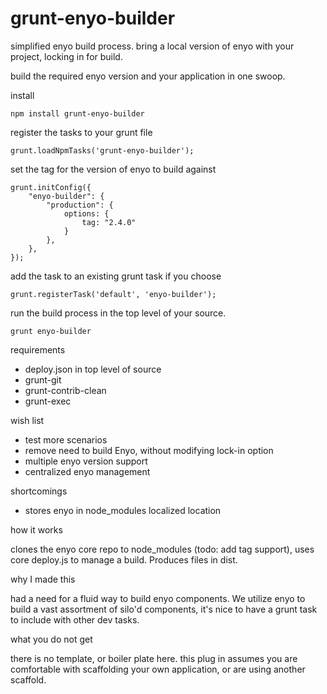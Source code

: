 grunt-enyo-builder
==================

simplified enyo build process. bring a local version of enyo with your project, locking in for build.

build the required enyo version and your application in one swoop.

install

    npm install grunt-enyo-builder

register the tasks to your grunt file

    grunt.loadNpmTasks('grunt-enyo-builder');

set the tag for the version of enyo to build against

    grunt.initConfig({
        "enyo-builder": {
            "production": {
                options: {
                    tag: "2.4.0"
                }
            },
        },
    });

add the task to an existing grunt task if you choose

    grunt.registerTask('default', 'enyo-builder');

run the build process in the top level of your source.

    grunt enyo-builder


requirements

* deploy.json in top level of source
* grunt-git
* grunt-contrib-clean
* grunt-exec

wish list

* test more scenarios
* remove need to build Enyo, without modifying lock-in option
* multiple enyo version support
* centralized enyo management

shortcomings

* stores enyo in node_modules localized location

how it works

clones the enyo core repo to node_modules (todo: add tag support), uses core deploy.js to manage a build. Produces files in dist.

why I made this

had a need for a fluid way to build enyo components. We utilize enyo to build a vast assortment of silo'd components, it's nice to have a grunt task to include with other dev tasks.

what you do not get

there is no template, or boiler plate here. this plug in assumes you are comfortable with scaffolding your own application, or are using another scaffold.